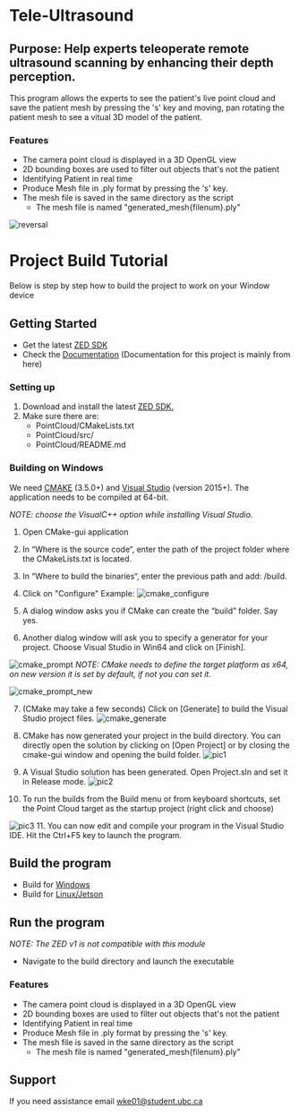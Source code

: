 # Tele-Ultrasound

## Purpose: Help experts teleoperate remote ultrasound scanning by enhancing their depth perception.
This program allows the experts to see the patient's live point cloud and save the patient mesh by pressing the 's' key and moving, pan rotating the patient mesh to see a vitual 3D model of the patient. 
### Features
 - The camera point cloud is displayed in a 3D OpenGL view
 - 2D bounding boxes are used to filter out objects that's not the patient
 - Identifying Patient in real time
 - Produce Mesh file in .ply format by pressing the 's' key.
 - The mesh file is saved in the same directory as the script
	- The mesh file is named "generated_mesh{filenum}.ply"


![reversal](https://capsule-render.vercel.app/api?type=waving&text=How%20To%20Build%20Project&fontAlign=50&fontSize=60&desc=How%20To%20Run&descAlign=900&descAlignY=50&theme=gruvbox)
# Project Build Tutorial
Below is step by step how to build the project to work on your Window device

## Getting Started
 - Get the latest [ZED SDK](https://www.stereolabs.com/developers/release/)
 - Check the [Documentation](https://www.stereolabs.com/docs/) (Documentation for this project is mainly from here)

### Setting up 
1. Download and install the latest [ZED SDK.](https://www.stereolabs.com/en-ca/developers/release)
2. Make sure there are:
   * PointCloud/CMakeLists.txt
   * PointCloud/src/
   * PointCloud/README.md
### Building on Windows
We need [CMAKE](https://cmake.org/) (3.5.0+) and [Visual Studio](https://visualstudio.microsoft.com/vs/older-downloads/) (version 2015+). The application needs to be compiled at 64-bit.

*NOTE: choose the VisualC++ option while installing Visual Studio.*
 1. Open CMake-gui application
 2. In “Where is the source code“, enter the path of the project folder where the CMakeLists.txt is located.
 3. In “Where to build the binaries“, enter the previous path and add: /build.
 4. Click on "Configure"
Example:
![cmake_configure](https://github.com/user-attachments/assets/d9f0e4a2-bf28-4a82-b592-7e9dce1f6009)

 5. A dialog window asks you if CMake can create the “build” folder. Say yes.
 6. Another dialog window will ask you to specify a generator for your project. Choose Visual Studio in Win64 and click on [Finish].
    
![cmake_prompt](https://github.com/user-attachments/assets/0a797395-c5bd-4527-bfa0-2db172d69005)
*NOTE: CMake needs to define the target platform as x64, on new version it is set by default, if not you can set it.*

![cmake_prompt_new](https://github.com/user-attachments/assets/71225ac6-8df3-44fb-81d4-d671c1e7dc35)

 7. (CMake may take a few seconds) Click on [Generate] to build the Visual Studio project files.
![cmake_generate](https://github.com/user-attachments/assets/98c5fae4-bc31-4169-84b1-115c1a966bc4)

 8. CMake has now generated your project in the build directory. You can directly open the solution by clicking on [Open Project] or by closing the cmake-gui window and opening the build folder.
![pic1](https://github.com/user-attachments/assets/acb00bd5-6817-4bdc-8d0c-70b587268c42)
9. A Visual Studio solution has been generated. Open Project.sln and set it in Release mode.
![pic2](https://github.com/user-attachments/assets/afb36a3c-2d16-45db-8618-9f42f7019940)
10. To run the builds from the Build menu or from keyboard shortcuts, set the Point Cloud target as the startup project
(right click and choose)

![pic3](https://github.com/user-attachments/assets/6779bd9d-a51c-4db7-8e1b-6385892b87e0)
11. You can now edit and compile your program in the Visual Studio IDE. Hit the Ctrl+F5 key to launch the program.

## Build the program
 - Build for [Windows](https://www.stereolabs.com/docs/app-development/cpp/windows/)
 - Build for [Linux/Jetson](https://www.stereolabs.com/docs/app-development/cpp/linux/)


## Run the program
*NOTE: The ZED v1 is not compatible with this module*
- Navigate to the build directory and launch the executable

### Features
 - The camera point cloud is displayed in a 3D OpenGL view
 - 2D bounding boxes are used to filter out objects that's not the patient
 - Identifying Patient in real time
 - Produce Mesh file in .ply format by pressing the 's' key.
 - The mesh file is saved in the same directory as the script
	- The mesh file is named "generated_mesh{filenum}.ply"

## Support
If you need assistance email wke01@student.ubc.ca
